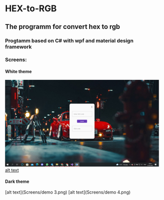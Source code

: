 # HEX-to-RGB
## The programm for convert hex to rgb
### Progtamm based on C# with wpf and material design framework

### Screens:
#### White theme
![alt text](Screens/demo%201.png)
[alt text](Screens/demo%202.png)
#### Dark theme
[alt text](Screens/demo 3.png)
[alt text](Screens/demo 4.png)
